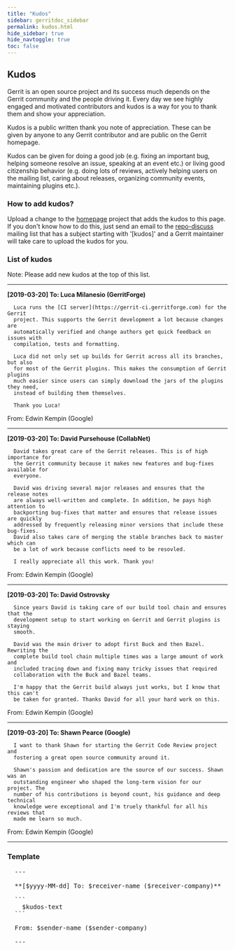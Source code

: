 ```yaml
---
title: "Kudos"
sidebar: gerritdoc_sidebar
permalink: kudos.html
hide_sidebar: true
hide_navtoggle: true
toc: false
---
```


## Kudos

Gerrit is an open source project and its success much depends on the Gerrit
community and the people driving it. Every day we see highly engaged and
motivated contributors and kudos is a way for you to thank them and show your
appreciation.

Kudos is a public written thank you note of appreciation. These can be given by
anyone to any Gerrit contributor and are public on the Gerrit homepage.

Kudos can be given for doing a good job (e.g. fixing an important bug, helping
someone resolve an issue, speaking at an event etc.) or living good citizenship
behavior (e.g. doing lots of reviews, actively helping users on the mailing
list, caring about releases, organizing community events, maintaining plugins
etc.).

### How to add kudos?

Upload a change to the [homepage](https://gerrit-review.googlesource.com/admin/repos/homepage)
project that adds the kudos to this page. If you don't know how to do this, just
send an email to the [repo-discuss](https://groups.google.com/forum/#!pendingmsg/repo-discuss)
mailing list that has a subject starting with '[kudos]' and a Gerrit maintainer
will take care to upload the kudos for you.

### List of kudos

Note: Please add new kudos at the top of this list.

---

**[2019-03-20] To: Luca Milanesio (GerritForge)**

```
  Luca runs the [CI server](https://gerrit-ci.gerritforge.com) for the Gerrit
  project. This supports the Gerrit development a lot because changes are
  automatically verified and change authors get quick feedback on issues with
  compilation, tests and formatting.

  Luca did not only set up builds for Gerrit across all its branches, but also
  for most of the Gerrit plugins. This makes the consumption of Gerrit plugins
  much easier since users can simply download the jars of the plugins they need,
  instead of building them themselves.

  Thank you Luca!
```

From: Edwin Kempin (Google)

---

**[2019-03-20] To: David Pursehouse (CollabNet)**

```
  David takes great care of the Gerrit releases. This is of high importance for
  the Gerrit community because it makes new features and bug-fixes available for
  everyone.

  David was driving several major releases and ensures that the release notes
  are always well-written and complete. In addition, he pays high attention to
  backporting bug-fixes that matter and ensures that release issues are quickly
  addressed by frequently releasing minor versions that include these bug-fixes.
  David also takes care of merging the stable branches back to master which can
  be a lot of work because conflicts need to be resovled.

  I really appreciate all this work. Thank you!
```

From: Edwin Kempin (Google)

---

**[2019-03-20] To: David Ostrovsky**

```
  Since years David is taking care of our build tool chain and ensures that the
  development setup to start working on Gerrit and Gerrit plugins is staying
  smooth.

  David was the main driver to adopt first Buck and then Bazel. Rewriting the
  complete build tool chain multiple times was a large amount of work and
  included tracing down and fixing many tricky issues that required
  collaboration with the Buck and Bazel teams.

  I'm happy that the Gerrit build always just works, but I know that this can't
  be taken for granted. Thanks David for all your hard work on this.
```

From: Edwin Kempin (Google)

---

**[2019-03-20] To: Shawn Pearce (Google)**

```
  I want to thank Shawn for starting the Gerrit Code Review project and
  fostering a great open source community around it.

  Shawn's passion and dedication are the source of our success. Shawn was an
  outstanding engineer who shaped the long-term vision for our project. The
  number of his contributions is beyond count, his guidance and deep technical
  knowledge were exceptional and I'm truely thankful for all his reviews that
  made me learn so much.
```

From: Edwin Kempin (Google)

---

### Template

<pre>
  ---

  **[$yyyy-MM-dd] To: $receiver-name ($receiver-company)**

  ```
    $kudos-text
  ```

  From: $sender-name ($sender-company)

  ---
</pre>
